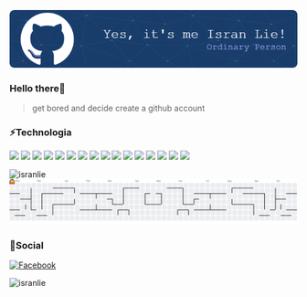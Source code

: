 ![Isran Lie](img/github-header-image.png)

### Hello there👋

> get bored and decide create a github account

### ⚡Technologia

<img src="https://img.shields.io/badge/HTML5-E34F26?style=for-the-badge&logo=html5&logoColor=white" /> <img src="https://img.shields.io/badge/CSS3-1572B6?style=for-the-badge&logo=css3&logoColor=white" /> <img src="https://img.shields.io/badge/Bootstrap-563D7C?style=for-the-badge&logo=bootstrap&logoColor=white" /> <img src="https://img.shields.io/badge/Tailwind_CSS-38B2AC?style=for-the-badge&logo=tailwind-css&logoColor=white" /> <img src="https://img.shields.io/badge/JavaScript-323330?style=for-the-badge&logo=javascript&logoColor=F7DF1E" /> <img src="https://img.shields.io/badge/TypeScript-007ACC?style=for-the-badge&logo=typescript&logoColor=white" /> <img src="https://img.shields.io/badge/Vue%20js-35495E?style=for-the-badge&logo=vuedotjs&logoColor=4FC08D" /> <img src="https://img.shields.io/badge/Alpine%20JS-8BC0D0?style=for-the-badge&logo=alpinedotjs&logoColor=black" /> <img src="https://img.shields.io/badge/jQuery-0769AD?style=for-the-badge&logo=jquery&logoColor=white" /> <img src="https://img.shields.io/badge/PHP-777BB4?style=for-the-badge&logo=php&logoColor=white" /> <img src="https://img.shields.io/badge/Laravel-FF2D20?style=for-the-badge&logo=laravel&logoColor=white" /> <img src="https://img.shields.io/badge/MySQL-005C84?style=for-the-badge&logo=mysql&logoColor=white" /> <img src="https://img.shields.io/badge/PostgreSQL-316192?style=for-the-badge&logo=postgresql&logoColor=white" /> <img src="https://img.shields.io/badge/npm-CB3837?style=for-the-badge&logo=npm&logoColor=white" /> <img src="https://img.shields.io/badge/Vite-B73BFE?style=for-the-badge&logo=vite&logoColor=FFD62E" /> <img src="https://img.shields.io/badge/GIT-E44C30?style=for-the-badge&logo=git&logoColor=white" />

<p style="margin-bottom:10px"><img align="left" src="https://github-readme-stats.vercel.app/api/top-langs?username=isranlie&show_icons=true&theme=dracula&locale=en&layout=compact" alt="isranlie" /></p>

<picture>
  <source media="(prefers-color-scheme: dark)" srcset="https://raw.githubusercontent.com/IsranLie/IsranLie/output/pacman-contribution-graph-dark.svg">
  <source media="(prefers-color-scheme: light)" srcset="https://raw.githubusercontent.com/IsranLie/IsranLie/output/pacman-contribution-graph.svg">
  <img alt="pacman contribution graph" src="https://raw.githubusercontent.com/IsranLie/IsranLie/output/pacman-contribution-graph.svg">
</picture>

### 🔗Social

[![Facebook](https://img.shields.io/badge/Facebook-1877F2?style=for-the-badge&logo=facebook&logoColor=white)](https://www.facebook.com/isran.lie/)

<p align="left"><img src="https://komarev.com/ghpvc/?username=isranlie&label=Profile%20views&color=fe3540&style=flat" alt="isranlie" /></p>
